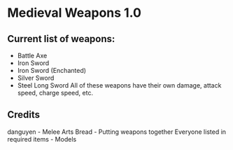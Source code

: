 # Medieval Weapons 1.0

## Current list of weapons:
* Battle Axe
* Iron Sword
* Iron Sword (Enchanted)
* Silver Sword
* Steel Long Sword
All of these weapons have their own damage, attack speed, charge speed, etc.


## Credits
danguyen - Melee Arts
Bread - Putting weapons together
Everyone listed in required items - Models
